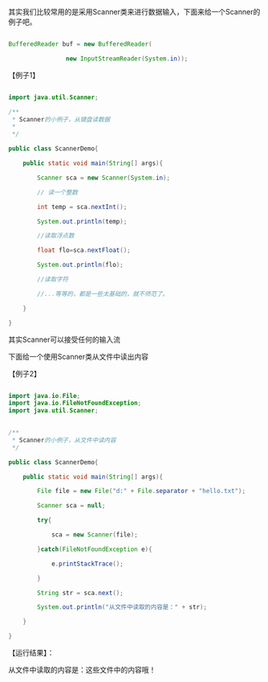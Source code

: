 其实我们比较常用的是采用Scanner类来进行数据输入，下面来给一个Scanner的例子吧。
```java  
BufferedReader buf = new BufferedReader(
                new InputStreamReader(System.in));
```
【例子1】
```java  
import java.util.Scanner;
/**   * Scanner的小例子，从键盘读数据   *   
 */  
public class ScannerDemo{
    public static void main(String[] args){
        Scanner sca = new Scanner(System.in);
        // 读一个整数
        int temp = sca.nextInt();
        System.out.println(temp);
        //读取浮点数
        float flo=sca.nextFloat();
        System.out.println(flo);
        //读取字符
        //...等等的，都是一些太基础的，就不师范了。
    }
}
```
其实Scanner可以接受任何的输入流
下面给一个使用Scanner类从文件中读出内容
【例子2】
```java  
import java.io.File;  import java.io.FileNotFoundException;  import java.util.Scanner;     
/**  
 * Scanner的小例子，从文件中读内容  
 */  
public class ScannerDemo{
    public static void main(String[] args){
        File file = new File("d:" + File.separator + "hello.txt");
        Scanner sca = null;
        try{
            sca = new Scanner(file);
        }catch(FileNotFoundException e){
            e.printStackTrace();
        }
        String str = sca.next();
        System.out.println("从文件中读取的内容是：" + str);
    }
}
```
【运行结果】：
从文件中读取的内容是：这些文件中的内容哦！
